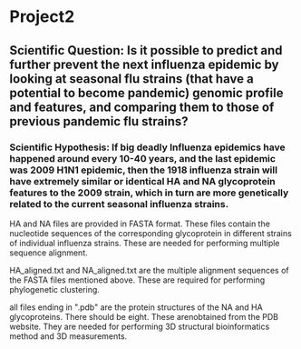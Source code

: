 # Project2

## Scientific Question: Is it possible to predict and further prevent the next influenza epidemic by looking at seasonal flu strains (that have a potential to become pandemic) genomic profile and features, and comparing them to those of previous pandemic flu strains?

### Scientific Hypothesis: If big deadly Influenza epidemics have happened around every 10-40 years, and the last epidemic was 2009 H1N1 epidemic, then the 1918 influenza strain will have extremely similar or identical HA and NA glycoprotein features to the 2009 strain, which in turn are more genetically related to the current seasonal influenza strains.

HA and NA files are provided in FASTA format. These files contain the nucleotide sequences of the corresponding glycoprotein in different strains of individual influenza strains. These are needed for performing multiple sequence alignment.

HA_aligned.txt and NA_aligned.txt are the multiple alignment sequences of the FASTA files mentioned above. These are required for performing phylogenetic clustering.

all files ending in ".pdb" are the protein structures of the NA and HA glycoproteins. There should be eight. These arenobtained from the PDB website. They are needed for performing 3D structural bioinformatics method and 3D measurements.

